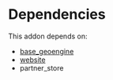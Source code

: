 # Dependencies

This addon depends on:

- [base_geoengine](../../../../odoo-bringout-oca-geospatial-base_geoengine)
- [website](../../../../../oca-ocb-website/odoo-bringout-oca-ocb-website)
- partner_store
